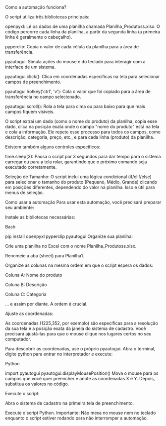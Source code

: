 Como a automação funciona?

O script utiliza três bibliotecas principais:

openpyxl: Lê os dados de uma planilha chamada Planilha_Produtoss.xlsx. O código percorre cada linha da planilha, a partir da segunda linha (a primeira linha é geralmente o cabeçalho).

pyperclip: Copia o valor de cada célula da planilha para a área de transferência.

pyautogui: Simula ações do mouse e do teclado para interagir com a interface de um sistema.

pyautogui.click(): Clica em coordenadas específicas na tela para selecionar campos de preenchimento.

pyautogui.hotkey('ctrl', 'v'): Cola o valor que foi copiado para a área de transferência no campo selecionado.

pyautogui.scroll(): Rola a tela para cima ou para baixo para que mais campos fiquem visíveis.

O script extrai um dado (como o nome do produto) da planilha, copia esse dado, clica na posição exata onde o campo "nome do produto" está na tela e cola a informação. Ele repete esse processo para todos os campos, como descrição, categoria, preço, etc., e para cada linha (produto) da planilha.

Existem também alguns controles específicos:

time.sleep(3): Pausa o script por 3 segundos para dar tempo para o sistema carregar ou para a tela rolar, garantindo que o próximo comando seja executado corretamente.

Seleção de Tamanho: O script inclui uma lógica condicional (if/elif/else) para selecionar o tamanho do produto (Pequeno, Médio, Grande) clicando em posições diferentes, dependendo do valor na planilha. Isso é útil para menus de seleção.

Como usar a automação
Para usar esta automação, você precisará preparar seu ambiente:

Instale as bibliotecas necessárias:

Bash

pip install openpyxl pyperclip pyautogui
Organize sua planilha:

Crie uma planilha no Excel com o nome Planilha_Produtoss.xlsx.

Renomeie a aba (sheet) para Planilha1.

Organize as colunas na mesma ordem em que o script espera os dados:

Coluna A: Nome do produto

Coluna B: Descrição

Coluna C: Categoria

... e assim por diante. A ordem é crucial.

Ajuste as coordenadas:

As coordenadas (1225,352, por exemplo) são específicas para a resolução da sua tela e a posição exata da janela do sistema de cadastro. Você precisará ajustá-las para que o mouse clique nos lugares certos no seu computador.

Para descobrir as coordenadas, use o próprio pyautogui. Abra o terminal, digite python para entrar no interpretador e execute:

Python

import pyautogui
pyautogui.displayMousePosition()
Mova o mouse para os campos que você quer preencher e anote as coordenadas X e Y. Depois, substitua os valores no código.

Execute o script:

Abra o sistema de cadastro na primeira tela de preenchimento.

Execute o script Python. Importante: Não mexa no mouse nem no teclado enquanto o script estiver rodando para não interromper a automação.
